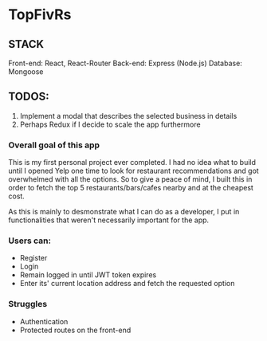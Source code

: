 # TopFivRs

## STACK

 Front-end: React, React-Router
 Back-end: Express (Node.js)
 Database: Mongoose

## TODOS:

  1. Implement a modal that describes the selected business in details
  2. Perhaps Redux if I decide to scale the app furthermore

### Overall goal of this app

This is my first personal project ever completed. I had no idea what to build until I opened Yelp one time to look for restaurant recommendations and got overwhelmed with all the options. So to give a peace of mind, I built this in order to fetch the top 5 restaurants/bars/cafes nearby and at the cheapest cost.

As this is mainly to desmonstrate what I can do as a developer, I put in functionalities that weren't necessarily important for the app.

### Users can:

  - Register
  - Login
  - Remain logged in until JWT token expires
  - Enter its' current location address and fetch the requested option

### Struggles

  - Authentication
  - Protected routes on the front-end
